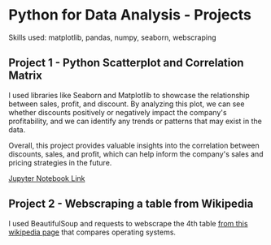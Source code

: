 # Python for Data Analysis - Projects

Skills used: matplotlib, pandas, numpy, seaborn, webscraping

## Project 1 - Python Scatterplot and Correlation Matrix

I used libraries like Seaborn and Matplotlib to showcase the relationship between sales, profit, and discount. By analyzing this plot, we can see whether discounts positively or negatively impact the company's profitability, and we can identify any trends or patterns that may exist in the data.

Overall, this project provides valuable insights into the correlation between discounts, sales, and profit, which can help inform the company's sales and pricing strategies in the future.


[Jupyter Notebook Link](https://github.com/jenn-db/Python-Corr-matrix/blob/main/python_correlation.ipynb)

## Project 2 - Webscraping a table from Wikipedia

I used BeautifulSoup and requests to webscrape the 4th table [from this wikipedia page](https://en.wikipedia.org/wiki/Comparison_of_operating_systems#Commands) that compares operating systems.
